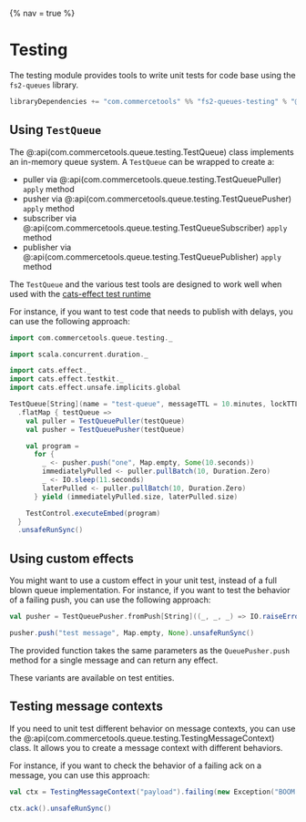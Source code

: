 {% nav = true %}
# Testing

The testing module provides tools to write unit tests for code base using the `fs2-queues` library.

```scala
libraryDependencies += "com.commercetools" %% "fs2-queues-testing" % "@VERSION@"
```

## Using `TestQueue`

The @:api(com.commercetools.queue.testing.TestQueue) class implements an in-memory queue system. A `TestQueue` can be wrapped to create a:

  - puller via @:api(com.commercetools.queue.testing.TestQueuePuller) `apply` method
  - pusher via @:api(com.commercetools.queue.testing.TestQueuePusher) `apply` method
  - subscriber via @:api(com.commercetools.queue.testing.TestQueueSubscriber) `apply` method
  - publisher via @:api(com.commercetools.queue.testing.TestQueuePublisher) `apply` method

The `TestQueue` and the various test tools are designed to work well when used with the [cats-effect test runtime][test-runtime]

For instance, if you want to test code that needs to publish with delays, you can use the following approach:

```scala mdoc
import com.commercetools.queue.testing._

import scala.concurrent.duration._

import cats.effect._
import cats.effect.testkit._
import cats.effect.unsafe.implicits.global

TestQueue[String](name = "test-queue", messageTTL = 10.minutes, lockTTL = 1.minute)
  .flatMap { testQueue =>
    val puller = TestQueuePuller(testQueue)  
    val pusher = TestQueuePusher(testQueue)  

    val program =
      for {
        _ <- pusher.push("one", Map.empty, Some(10.seconds))
        immediatelyPulled <- puller.pullBatch(10, Duration.Zero)
        _ <- IO.sleep(11.seconds)
        laterPulled <- puller.pullBatch(10, Duration.Zero)
      } yield (immediatelyPulled.size, laterPulled.size)

    TestControl.executeEmbed(program)
  }
  .unsafeRunSync()
```

## Using custom effects

You might want to use a custom effect in your unit test, instead of a full blown queue implementation. For instance, if you want to test the behavior of a failing push, you can use the following approach:

```scala mdoc:crash
val pusher = TestQueuePusher.fromPush[String]((_, _, _) => IO.raiseError(new Exception("BOOM!")))

pusher.push("test message", Map.empty, None).unsafeRunSync()
```

The provided function takes the same parameters as the `QueuePusher.push` method for a single message and can return any effect.

These variants are available on test entities.

## Testing message contexts

If you need to unit test different behavior on message contexts, you can use the @:api(com.commercetools.queue.testing.TestingMessageContext) class.
It allows you to create a message context with different behaviors.

For instance, if you want to check the behavior of a failing ack on a message, you can use this approach:


```scala mdoc:crash
val ctx = TestingMessageContext("payload").failing(new Exception("BOOM!"))

ctx.ack().unsafeRunSync()
```

[test-runtime]: https://typelevel.org/cats-effect/docs/core/test-runtime
